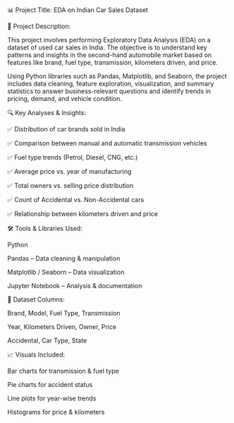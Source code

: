 📊 Project Title: EDA on Indian Car Sales Dataset


📝 Project Description:


This project involves performing Exploratory Data Analysis (EDA) on a dataset of used car sales in India. The objective is to understand key patterns and insights in the second-hand automobile market based on features like brand, fuel type, transmission, kilometers driven, and price.

Using Python libraries such as Pandas, Matplotlib, and Seaborn, the project includes data cleaning, feature exploration, visualization, and summary statistics to answer business-relevant questions and identify trends in pricing, demand, and vehicle condition.

🔍 Key Analyses & Insights:

✅ Distribution of car brands sold in India

✅ Comparison between manual and automatic transmission vehicles

✅ Fuel type trends (Petrol, Diesel, CNG, etc.)

✅ Average price vs. year of manufacturing

✅ Total owners vs. selling price distribution

✅ Count of Accidental vs. Non-Accidental cars

✅ Relationship between kilometers driven and price

🛠 Tools & Libraries Used:

Python 

Pandas – Data cleaning & manipulation

Matplotlib / Seaborn – Data visualization

Jupyter Notebook – Analysis & documentation

📂 Dataset Columns:

Brand, Model, Fuel Type, Transmission

Year, Kilometers Driven, Owner, Price

Accidental, Car Type, State

📈 Visuals Included:

Bar charts for transmission & fuel type

Pie charts for accident status

Line plots for year-wise trends

Histograms for price & kilometers
